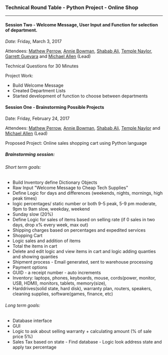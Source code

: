 ### Technical Round Table - Python Project - Online Shop
***

#### Session Two - Welcome Message, User Input and Function for selection of department.

_Date:_ Friday, March 3, 2017

Attendees: [Mathew Perrow](https://github.com/mportland), [Annie Bowman](https://github.com/abvolatile), [Shabab Ali](https://github.com/shababali), [Temple Naylor](https://github.com/templenaylor), [Garrett Guevara](https://github.com/gcguevara) and [Michael Allen](https://github.com/mrmichaelgallen) (Lead) 

Technical Questions for 30 Minutes

Project Work:
* Build Welcome Message
* Created Department Lists
* Started development of function to choose between departments

#### Session One - Brainstorming Possible Projects

Date: Friday, February 24, 2017

Attendees: [Mathew Perrow](https://github.com/mportland), [Annie Bowman](https://github.com/abvolatile), [Shabab Ali](https://github.com/shababali), [Temple Naylor](https://github.com/templenaylor) and [Michael Allen](https://github.com/mrmichaelgallen) (Lead) 

Proposed Project: Online sales shopping cart using Python language

##### Brainstorming session:

###### Short term goals:
* Build Inventory define Dictionary Objects
* Raw Input "Welcome Message to Cheap Tech Supplies"
* Define Logic for days and differences (weekends, nights, mornings, high peak times)
* logic percentages/ static number or both 9-5 peak, 5-9 pm moderate, 9pm to 9am slow, weekday, weekend
* Sunday slow (20%)
* Define Logic for sales of items based on selling rate (if 0 sales in two days, drop x% every week, max out)
* Shipping charges based on percentages and expedited services
* Shopping Cart
* Logic sales and addition of items
* Total the items in cart
* Delete and edit logic and view items in cart and logic adding quanties and showing quanties
* Shipment process - Email generated, sent to warehouse processing
* Payment options
* GUID - a receipt number - auto increments
* Inventory: laptops, phones, keyboards, mouse, cords(power, monitor, USB, HDMI), monitors, tablets, memory(size),
* Harddrives(solid state, hard disk), warranty plan, routers, speakers, cleaning supplies, software(games, finance, etc)
 
###### Long term goals:
* Database interface
* GUI
* Logic to ask about selling warranty + calculating amount (% of sale price 5%)
* Sales Tax based on state - Find database - Logic look address state and apply tax percentage
